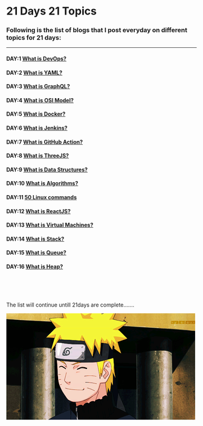 # 21 Days 21 Topics

### Following is the list of blogs that I post everyday on different topics for 21 days:

---

#### DAY:1 [What is DevOps?](https://blog.kennisjpeg.co/what-is-devops)
#### DAY:2 [What is YAML?](https://blog.kennisjpeg.co/what-is-devops)
#### DAY:3 [What is GraphQL?](https://blog.kennisjpeg.co/what-is-graphql)
#### DAY:4 [What is OSI Model?](https://blog.kennisjpeg.co/what-is-osi-model)
#### DAY:5 [What is Docker?](https://blog.kennisjpeg.co/what-is-docker)
#### DAY:6 [What is Jenkins?](https://blog.kennisjpeg.co/what-is-jenkins)
#### DAY:7 [What is GitHub Action?](https://blog.kennisjpeg.co/what-is-github-action)
#### DAY:8 [What is ThreeJS?](https://blog.kennisjpeg.co/what-is-threejs)
#### DAY:9 [What is Data Structures?](https://blog.kennisjpeg.co/what-is-data-structures)
#### DAY:10 [What is Algorithms?](https://blog.kennisjpeg.co/what-is-algorithm)
#### DAY:11 [50 Linux commands](https://blog.kennisjpeg.co/50-linux-commands)
#### DAY:12 [What is ReactJS?](https://blog.kennisjpeg.co/what-is-react)
#### DAY:13 [What is Virtual Machines?](https://blog.kennisjpeg.co/what-is-virtual-machine)
#### DAY:14 [What is Stack?](https://blog.kennisjpeg.co/what-is-stack)
#### DAY:15 [What is Queue?](https://blog.kennisjpeg.co/what-is-queue)
#### DAY:16 [What is Heap?](https://blog.kennisjpeg.co/what-is-queue)












<br><br><br>

The list will continue untill 21days are complete.......

![](./9792.gif)
